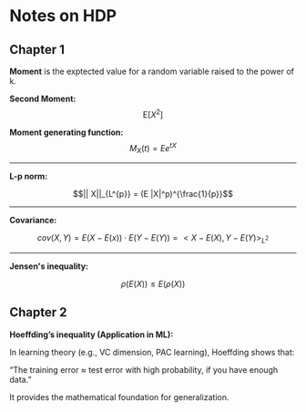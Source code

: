 # Notes on HDP

## Chapter 1

__Moment__ is the exptected value for a random variable raised to the power of k.

__Second Moment:__  $$\text{E}[X^2]$$

__Moment generating function:__ $$M_{X}(t) = E e^{tX}$$

---

__L-p norm:__ 

$$|| X||_{L^{p}} = (E |X|^p)^{\frac{1}{p}}$$

---

__Covariance:__

$$cov(X,Y) = E(X - E (x)) \cdot E(Y - E(Y)) = <X-E(X), Y-E(Y)>_{L^2}$$

---

__Jensen's inequality:__

$$\rho (E(X)) \leq E(\rho(X))$$

## Chapter 2

__Hoeffding’s inequality (Application in ML):__ 

In learning theory (e.g., VC dimension, PAC learning), Hoeffding shows that:

“The training error ≈ test error with high probability, if you have enough data.”

It provides the mathematical foundation for generalization.
